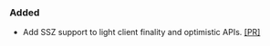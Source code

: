 ### Added

- Add SSZ support to light client finality and optimistic APIs. [[PR]](https://github.com/prysmaticlabs/prysm/pull/14836)